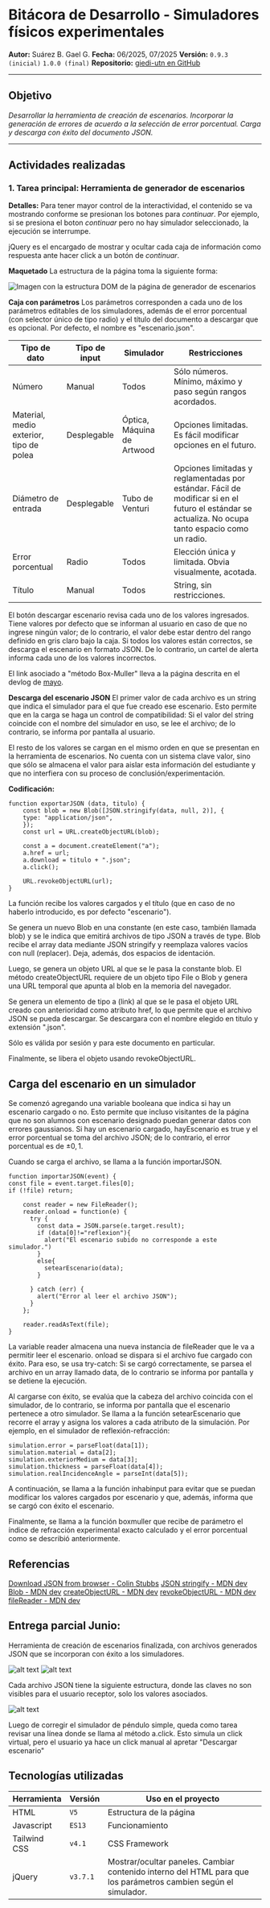 # Bitácora de Desarrollo - Simuladores físicos experimentales

**Autor:** Suárez B. Gael G.
**Fecha:** 06/2025, 07/2025
**Versión:** `0.9.3 (inicial)` `1.0.0 (final)`
**Repositorio:** [giedi-utn en GitHub](https://github.com/GIEDI-UTN/giedi-utn.github.io)

---

## Objetivo

_Desarrollar la herramienta de creación de escenarios. Incorporar la generación de errores de acuerdo a la selección de error porcentual. Carga y descarga con éxito del documento JSON._

---

## Actividades realizadas

### 1. Tarea principal: Herramienta de generador de escenarios

**Detalles:**
Para tener mayor control de la interactividad, el contenido se va mostrando conforme se presionan los botones para _continuar_. Por ejemplo, si se presiona el boton _continuar_ pero no hay simulador seleccionado, la ejecución se interrumpe.

jQuery es el encargado de mostrar y ocultar cada caja de información como respuesta ante hacer click a un botón de _continuar_.

**Maquetado**
La estructura de la página toma la siguiente forma:

![Imagen con la estructura DOM de la página de generador de escenarios](dom_diag.png)

**Caja con parámetros**
Los parámetros corresponden a cada uno de los parámetros editables de los simuladores, además de el error porcentual (con selector único de tipo radio) y el título del documento a descargar que es opcional. Por defecto, el nombre es "escenario.json".

| Tipo de dato                            | Tipo de input | Simulador                  | Restricciones                                                                                                                                       |
| --------------------------------------- | ------------- | -------------------------- | --------------------------------------------------------------------------------------------------------------------------------------------------- |
| Número                                  | Manual        | Todos                      | Sólo números. Mínimo, máximo y paso según rangos acordados.                                                                                         |
| Material, medio exterior, tipo de polea | Desplegable   | Óptica, Máquina de Artwood | Opciones limitadas. Es fácil modificar opciones en el futuro.                                                                                       |
| Diámetro de entrada                     | Desplegable   | Tubo de Venturi            | Opciones limitadas y reglamentadas por estándar. Fácil de modificar si en el futuro el estándar se actualiza. No ocupa tanto espacio como un radio. |
| Error porcentual                        | Radio         | Todos                      | Elección única y limitada. Obvia visualmente, acotada.                                                                                              |
| Título                                  | Manual        | Todos                      | String, sin restricciones.                                                                                                                          |

El botón descargar escenario revisa cada uno de los valores ingresados. Tiene valores por defecto que se informan al usuario en caso de que no ingrese ningún valor; de lo contrario, el valor debe estar dentro del rango definido en gris claro bajo la caja. Si todos los valores están correctos, se descarga el escenario en formato JSON. De lo contrario, un cartel de alerta informa cada uno de los valores incorrectos.

El link asociado a "método Box-Muller" lleva a la página descrita en el devlog de [mayo](../5-mayo/mayo.md).

**Descarga del escenario JSON**
El primer valor de cada archivo es un string que indica el simulador para el que fue creado ese escenario. Esto permite que en la carga se haga un control de compatibilidad: Si el valor del string coincide con el nombre del simulador en uso, se lee el archivo; de lo contrario, se informa por pantalla al usuario.

El resto de los valores se cargan en el mismo orden en que se presentan en la herramienta de escenarios. No cuenta con un sistema clave valor, sino que sólo se almacena el valor para aislar esta información del estudiante y que no interfiera con su proceso de conclusión/experimentación.

**Codificación:**

```
function exportarJSON (data, titulo) {
    const blob = new Blob([JSON.stringify(data, null, 2)], {
    type: "application/json",
    });
    const url = URL.createObjectURL(blob);

    const a = document.createElement("a");
    a.href = url;
    a.download = titulo + ".json";
    a.click();

    URL.revokeObjectURL(url);
}
```

La función recibe los valores cargados y el título (que en caso de no haberlo introducido, es por defecto "escenario").

Se genera un nuevo Blob en una constante (en este caso, también llamada blob) y se le indica que emitirá archivos de tipo JSON a través de type. Blob recibe el array data mediante JSON stringify y reemplaza valores vacíos con null (replacer). Deja, además, dos espacios de identación.

Luego, se genera un objeto URL al que se le pasa la constante blob. El método createObjectURL requiere de un objeto tipo File o Blob y genera una URL temporal que apunta al blob en la memoria del navegador.

Se genera un elemento de tipo a (link) al que se le pasa el objeto URL creado con anterioridad como atributo href, lo que permite que el archivo JSON se pueda descargar. Se descargara con el nombre elegido en titulo y extensión ".json".

Sólo es válida por sesión y para este documento en particular.

Finalmente, se libera el objeto usando revokeObjectURL.

## Carga del escenario en un simulador

Se comenzó agregando una variable booleana que indica si hay un escenario cargado o no. Esto permite que incluso visitantes de la página que no son alumnos con escenario designado puedan generar datos con errores gaussianos. Si hay un escenario cargado, hayEscenario es true y el error porcentual se toma del archivo JSON; de lo contrario, el error porcentual es de $\pm0,1$.

Cuando se carga el archivo, se llama a la función importarJSON.

```
function importarJSON(event) {
const file = event.target.files[0];
if (!file) return;

    const reader = new FileReader();
    reader.onload = function(e) {
      try {
        const data = JSON.parse(e.target.result);
        if (data[0]!="reflexion"){
          alert("El escenario subido no corresponde a este simulador.")
        }
        else{
          setearEscenario(data);
        }

      } catch (err) {
        alert("Error al leer el archivo JSON");
      }
    };

    reader.readAsText(file);
}
```

La variable reader almacena una nueva instancia de fileReader que le va a permitir leer el escenario. onload se dispara si el archivo fue cargado con éxito. Para eso, se usa try-catch: Si se cargó correctamente, se parsea el archivo en un array llamado data, de lo contrario se informa por pantalla y se detiene la ejecución.

Al cargarse con éxito, se evalúa que la cabeza del archivo coincida con el simulador, de lo contrario, se informa por pantalla que el escenario pertenece a otro simulador. Se llama a la función setearEscenario que recorre el array y asigna los valores a cada atributo de la simulación. Por ejemplo, en el simulador de reflexión-refracción:

```
simulation.error = parseFloat(data[1]);
simulation.material = data[2];
simulation.exteriorMedium = data[3];
simulation.thickness = parseFloat(data[4]);
simulation.realIncidenceAngle = parseInt(data[5]);
```

A continuación, se llama a la función inhabinput para evitar que se puedan modificar los valores cargados por escenario y que, además, informa que se cargó con éxito el escenario.

Finalmente, se llama a la función boxmuller que recibe de parámetro el índice de refracción experimental exacto calculado y el error porcentual como se describió anteriormente.

## Referencias

[Download JSON from browser - Colin Stubbs](github.com/colin-stubbs/js-download-json-from-browser/blob/master/example.html)
[JSON stringify - MDN dev](https://developer.mozilla.org/es/docs/Web/JavaScript/Reference/Global_Objects/JSON/stringify)
[Blob - MDN dev](https://developer.mozilla.org/es/docs/Web/API/Blob)
[createObjectURL - MDN dev](https://developer.mozilla.org/es/docs/Web/API/URL/createObjectURL_static)
[revokeObjectURL - MDN dev](https://developer.mozilla.org/en-US/docs/Web/API/URL/revokeObjectURL_static)
[fileReader - MDN dev](https://developer.mozilla.org/en-US/docs/Web/API/FileReader)

## Entrega parcial Junio:

Herramienta de creación de escenarios finalizada, con archivos generados JSON que se incorporan con éxito a los simuladores.

![alt text](image.png)
![alt text](image-1.png)

Cada archivo JSON tiene la siguiente estructura, donde las claves no son visibles para el usuario receptor, solo los valores asociados.

![alt text](image-2.png)

Luego de corregir el simulador de péndulo simple, queda como tarea revisar una línea donde se llama al método a.click. Esto simula un click virtual, pero el usuario ya hace un click manual al apretar "Descargar escenario"

## Tecnologías utilizadas

| Herramienta  | Versión  | Uso en el proyecto                                                                                              |
| ------------ | -------- | --------------------------------------------------------------------------------------------------------------- |
| HTML         | `V5`     | Estructura de la página                                                                                         |
| Javascript   | `ES13`   | Funcionamiento                                                                                                  |
| Tailwind CSS | `v4.1`   | CSS Framework                                                                                                   |
| jQuery       | `v3.7.1` | Mostrar/ocultar paneles. Cambiar contenido interno del HTML para que los parámetros cambien según el simulador. |
